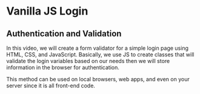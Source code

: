 # Vanilla JS Login

## Authentication and Validation

In this video, we will create a form validator for a simple login page using HTML, CSS, and JavaScript. Basically, we use JS to create classes that will validate the login variables based on our needs then we will store information in the browser for authentication.

This method can be used on local browsers, web apps, and even on your server since it is all front-end code.
